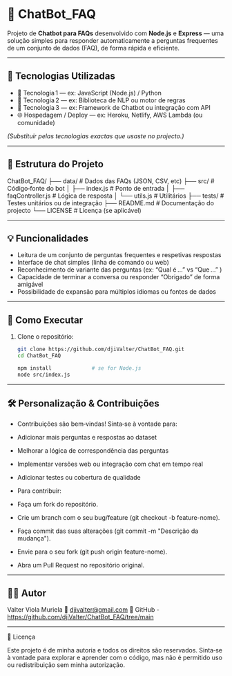 # 🤖 ChatBot_FAQ

Projeto de **Chatbot para FAQs** desenvolvido com **Node.js** e **Express** — uma solução simples para responder automaticamente a perguntas frequentes de um conjunto de dados (FAQ), de forma rápida e eficiente.

---

## 🚀 Tecnologias Utilizadas

- 💬 Tecnologia 1 — ex: JavaScript (Node.js) / Python  
- 🧠 Tecnologia 2 — ex: Biblioteca de NLP ou motor de regras  
- 🔧 Tecnologia 3 — ex: Framework de Chatbot ou integração com API  
- 🌐 Hospedagem / Deploy — ex: Heroku, Netlify, AWS Lambda (ou comunidade)

*(Substituir pelas tecnologias exactas que usaste no projecto.)*

---

## 🧱 Estrutura do Projeto

ChatBot_FAQ/
├── data/ # Dados das FAQs (JSON, CSV, etc)
├── src/ # Código‑fonte do bot
│ ├── index.js # Ponto de entrada
│ ├── faqController.js # Lógica de resposta
│ └── utils.js # Utilitários
├── tests/ # Testes unitários ou de integração
├── README.md # Documentação do projecto
└── LICENSE # Licença (se aplicável)

---

## 💡 Funcionalidades

- Leitura de um conjunto de perguntas frequentes e respetivas respostas  
- Interface de chat simples (linha de comando ou web)  
- Reconhecimento de variante das perguntas (ex: “Qual é …” vs “Que …” )  
- Capacidade de terminar a conversa ou responder “Obrigado” de forma amigável  
- Possibilidade de expansão para múltiplos idiomas ou fontes de dados

---

## 🎯 Como Executar

1. Clone o repositório:  
   ```bash
   git clone https://github.com/djiValter/ChatBot_FAQ.git
   cd ChatBot_FAQ
   
   npm install             # se for Node.js
   node src/index.js

---

## 🛠️ Personalização & Contribuições

   - Contribuições são bem‑vindas! Sinta‑se à vontade para:

   - Adicionar mais perguntas e respostas ao dataset

   - Melhorar a lógica de correspondência das perguntas

   - Implementar versões web ou integração com chat em tempo real

   - Adicionar testes ou cobertura de qualidade

   - Para contribuir:

   - Faça um fork do repositório.

   - Crie um branch com o seu bug/feature (git checkout -b feature-nome).

   - Faça commit das suas alterações (git commit -m "Descrição da mudança").

   - Envie para o seu fork (git push origin feature-nome).

   - Abra um Pull Request no repositório original.

---

## 👨‍💻 Autor

  Valter Viola Muriela
  📧 djivalter@gmail.com
  🔗 GitHub - https://github.com/djiValter/ChatBot_FAQ/tree/main

---

📄 Licença

   Este projeto é de minha autoria e todos os direitos são reservados.
   Sinta‑se à vontade para explorar e aprender com o código, mas não é permitido uso ou redistribuição sem minha autorização.
